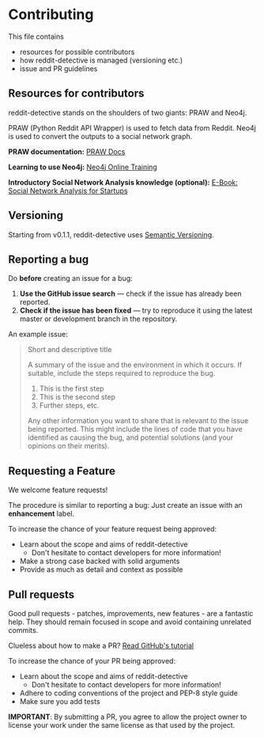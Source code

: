 # Contributing
This file contains
- resources for possible contributors
- how reddit-detective is managed (versioning etc.)
- issue and PR guidelines


## Resources for contributors
reddit-detective stands on the shoulders of two giants: PRAW and Neo4j.

PRAW (Python Reddit API Wrapper) is used to fetch data from Reddit. Neo4j is 
used to convert the outputs to a social network graph.

**PRAW documentation:** [PRAW Docs](https://praw.readthedocs.io/en/latest/)

**Learning to use Neo4j:** [Neo4j Online Training](https://neo4j.com/graphacademy/online-training/) 

**Introductory Social Network Analysis knowledge (optional):**
[E-Book: Social Network Analysis for Startups](https://www.oreilly.com/library/view/social-network-analysis/9781449311377/)


## Versioning
Starting from v0.1.1, reddit-detective uses [Semantic Versioning](https://semver.org/spec/v2.0.0.html).


## Reporting a bug
Do **before** creating an issue for a bug:
1. **Use the GitHub issue search** — check if the issue has already been reported.
2. **Check if the issue has been fixed** — try to reproduce it using the latest 
master or development branch in the repository.

An example issue:
> Short and descriptive title
>
> A summary of the issue and the environment in which it occurs. If
> suitable, include the steps required to reproduce the bug.
>
> 1. This is the first step
> 2. This is the second step
> 3. Further steps, etc.
>
> Any other information you want to share that is relevant to the issue being
> reported. This might include the lines of code that you have identified as
> causing the bug, and potential solutions (and your opinions on their
> merits).


## Requesting a Feature
We welcome feature requests!

The procedure is similar to reporting a bug: Just create an issue
with an **enhancement** label.

To increase the chance of your feature request being approved:
- Learn about the scope and aims of reddit-detective
    - Don't hesitate to contact developers for more information!
- Make a strong case backed with solid arguments
- Provide as much as detail and context as possible


## Pull requests
Good pull requests - patches, improvements, new features - are a fantastic help. 
They should remain focused in scope and avoid containing unrelated commits.

Clueless about how to make a PR? [Read GitHub's tutorial](https://docs.github.com/en/free-pro-team@latest/github/collaborating-with-issues-and-pull-requests/creating-a-pull-request)

To increase the chance of your PR being approved:
- Learn about the scope and aims of reddit-detective
    - Don't hesitate to contact developers for more information!
- Adhere to coding conventions of the project and PEP-8 style guide
- Make sure you add tests

**IMPORTANT**: By submitting a PR, you agree to allow the project owner to license your work under 
the same license as that used by the project.
